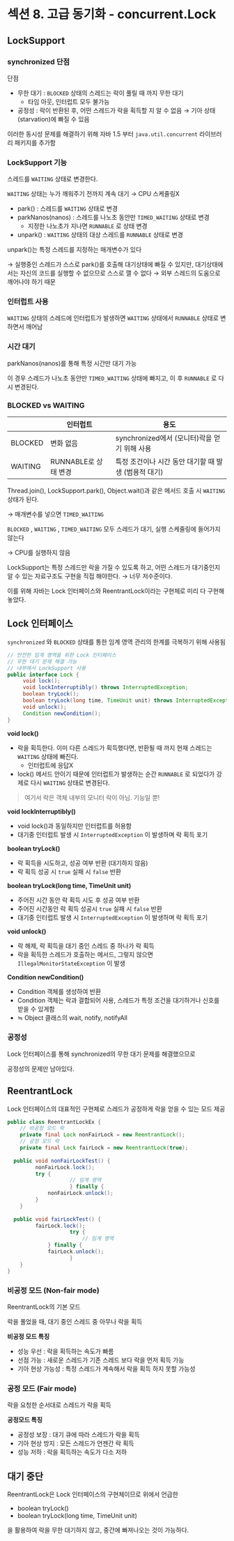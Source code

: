 # 섹션 8. 고급 동기화 - concurrent.Lock

## LockSupport

### synchronized 단점

단점

- 무한 대기 : `BLOCKED` 상태의 스레드는 락이 풀릴 때 까지 무한 대기
    - 타임 아웃, 인터럽트 모두 불가능
- 공정성 : 락이 반환된 후, 어떤 스레드가 락을 획득할 지 알 수 없음 → 기아 상태(starvation)에 빠질 수 있음

이러한 동시성 문제를 해결하기 위해 자바 1.5 부터 `java.util.concurrent` 라이브러리 패키지를 추가함

### LockSupport 기능

스레드를 `WAITING` 상태로 변경한다.

`WAITING` 상태는 누가 깨워주기 전까지 계속 대기 → CPU 스케줄링X

- park() : 스레드를 `WAITING` 상태로 변경
- parkNanos(nanos) : 스레드를 나노초 동안만 `TIMED_WAITING` 상태로 변경
    - 지정한 나노초가 지나면 `RUNNABLE` 로 상태 변경
- unpark() : `WAITING` 상태의 대상 스레드를 `RUNNABLE` 상태로 변경

unpark()는 특정 스레드를 지정하는 매개변수가 있다

→ 실행중인 스레드가 스스로 park()를 호출해 대기상태에 빠질 수 있지만, 대기상태에서는 자신의 코드를 실행할 수 없으므로 스스로 깰 수 없다 → 외부 스레드의 도움으로 깨어나야 하기 때문

### 인터럽트 사용

`WAITING` 상태의 스레드에 인터럽트가 발생하면 `WAITING` 상태에서 `RUNNABLE` 상태로 변하면서 깨어남

### 시간 대기

parkNanos(nanos)를 통해 특정 시간만 대기 가능

이 경우 스레드가 나노초 동안만 `TIMED_WAITING` 상태에 빠지고, 이 후 `RUNNABLE` 로 다시 변경된다.

### BLOCKED vs WAITING

|  | 인터럽트 | 용도 |
| --- | --- | --- |
| BLOCKED | 변화 없음 | synchronized에서 (모니터)락을 얻기 위해 사용 |
| WAITING | RUNNABLE로 상태 변경 | 특정 조건이나 시간 동안 대기할 때 발생 (범용적 대기) |

Thread.join(), LockSupport.park(), Object.wait()과 같은 메서드 호출 시 `WAITING` 상태가 된다.

→ 매개변수를 넣으면 `TIMED_WAITING`

`BLOCKED` , `WAITING` , `TIMED_WAITING` 모두 스레드가 대기, 실행 스케줄링에 들어가지 않는다

→ CPU를 실행하지 않음

LockSupport는 특정 스레드만 락을 가질 수 있도록 하고, 어떤 스레드가 대기중인지 알 수 있는 자료구조도 구현을 직접 해야한다. → 너무 저수준이다.

이를 위해 자바는 Lock 인터페이스와 ReentrantLock이라는 구현체로 미리 다 구현해놓았다.

## Lock 인터페이스

`synchronized` 와 `BLOCKED` 상태를 통한 임계 영역 관리의 한계를 극복하기 위해 사용됨

```java
// 안전한 임계 영역을 위한 Lock 인터페이스
// 무한 대기 문제 해결 가능
// 내부에서 LockSupport 사용
public interface Lock {
     void lock();
     void lockInterruptibly() throws InterruptedException;
     boolean tryLock();
     boolean tryLock(long time, TimeUnit unit) throws InterruptedException;
     void unlock();
     Condition newCondition();
}
```

**void lock()**

- 락을 획득한다. 이미 다른 스레드가 획득했다면, 반환될 때 까지 현재 스레드는 `WAITING` 상태에 빠진다.
    - 인터럽트에 응답X
- lock() 메서드 안이기 때문에 인터럽트가 발생하는 순간 `RUNNABLE` 로 되었다가 강제로 다시 `WAITING` 상태로 변경된다.

> 여기서 락은 객체 내부의 모니터 락이 아님. 기능일 뿐!

**void lockInterruptibly()**

- void lock()과 동일하지만 인터럽트를 허용함
- 대기중 인터럽트 발생 시 `InterruptedException` 이 발생하며 락 획득 포기

**boolean tryLock()**

- 락 획득을 시도하고, 성공 여부 반환 (대기하지 않음)
- 락 획득 성공 시 `true` 실패 시 `false` 반환

**boolean tryLock(long time, TimeUnit unit)**

- 주어진 시간 동안 락 획득 시도 후 성공 여부 반환
- 주어진 시간동안 락 획득 성공시 `true` 실패 시 `false` 반환
- 대기중 인터럽트 발생 시 `InterruptedException` 이 발생하며 락 획득 포기

**void unlock()**

- 락 해제, 락 획득을 대기 중인 스레드 중 하나가 락 획득
- 락을 획득한 스레드가 호출하는 메서드, 그렇지 않으면 `IllegalMonitorStateException` 이 발생

**Condition newCondition()**

- Condition 객체를 생성하여 반환
- Condition 객체는 락과 결합되어 사용, 스레드가 특정 조건을 대기하거나 신호를 받을 수 있게함
- ≒ Object 클래스의 wait, notify, notifyAll

### 공정성

Lock 인터페이스를 통해 synchronized의 무한 대기 문제를 해결했으므로

공정성의 문제만 남아있다.

## ReentrantLock

Lock 인터페이스의 대표적인 구현체로 스레드가 공정하게 락을 얻을 수 있는 모드 제공

```java
public class ReentrantLockEx { 
	// 비공정 모드 락
	private final Lock nonFairLock = new ReentrantLock(); 
	// 공정 모드 락
	private final Lock fairLock = new ReentrantLock(true);
	
  public void nonFairLockTest() {
         nonFairLock.lock();
         try {
					// 임계 영역 
					} finally {
             nonFairLock.unlock();
         }
	}
	
  public void fairLockTest() {
         fairLock.lock();
					try {
						// 임계 영역
	         } finally {
             fairLock.unlock();
					} 
	}
}
```

### 비공정 모드 (Non-fair mode)

ReentrantLock의 기본 모드

락을 풀었을 때, 대기 중인 스레드 중 아무나 락을 획득

**비공정 모드 특징**

- 성능 우선 : 락을 획득하는 속도가 빠름
- 선점 가능 : 새로운 스레드가 기존 스레드 보다 락을 먼저 획득 가능
- 기아 현상 가능성 : 특정 스레드가 계속해서 락을 획득 하지 못할 가능성

### 공정 모드 (Fair mode)

락을 요청한 순서대로 스레드가 락을 획득

**공정모드 특징**

- 공정성 보장 : 대기 큐에 따라 스레드가 락을 획득
- 기아 현상 방지 : 모든 스레드가 언젠간 락 획득
- 성능 저하 : 락을 획득하는 속도가 다소 저하

## 대기 중단

ReentrantLock은 Lock 인터페이스의 구현체이므로 위에서 언급한

- boolean tryLock()
- boolean tryLock(long time, TimeUnit unit)

을 활용하여 락을 무한 대기하지 않고, 중간에 빠져나오는 것이 가능하다.